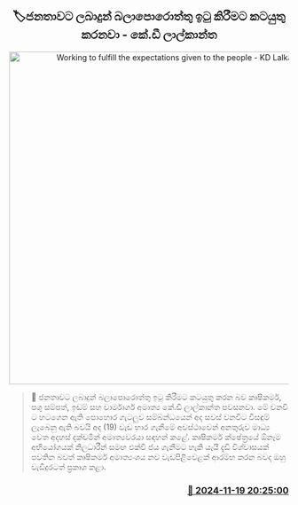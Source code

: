 <p align='center'><b><h2 align='center' title='Working to fulfill the expectations given to the people - KD Lalkanta'>🏷ජනතාවට ලබාදුන් බලාපොරොත්තු ඉටු කිරීමට කටයුතු කරනවා - කේ.ඩී ලාල්කාන්ත</h2></b></p>
<p align='center'><img src='https://helakuru.sgp1.cdn.digitaloceanspaces.com/esana/images/lib/lal-kantha-minister-cut.jpg' width='600' alt='Working to fulfill the expectations given to the people - KD Lalkanta'></p>

>📝 ජනතාවට ලබාදුන් බලාපොරොත්තු ඉටු කිරීමට කටයුතු කරන බව කෘෂිකර්ම, පශු සම්පත්, ඉඩම් සහ වාර්මාර්ග අමාත්‍ය කේ.ඩී ලාල්කාන්ත පවසනවා.
මේ වනවි​ට හටගෙන ඇති පොහොර ගැටලුව සම්බන්ධයෙන් අද සවස් වනවිට විසඳුම් ලැබෙනු ඇති බවයි අද (19) වැඩ භාර ගැනීමේ අවස්ථාවෙන් අනතුරුව මාධ්‍ය වෙත අදහස් දක්වමින් අමාත්‍යවරයා සඳහන් කළේ.
කෘෂිකර්ම ක්ෂේත්‍රයේ ඕනෑම අභියෝගයක් නිලධාරීන් සමඟ එක්වී ජය ගැනීමට හැකි යැයි දැඩි විශ්වාසයක් පවතින බවත් කෘෂිකර්ම අමාත්‍යංශය නව වැඩපිළිවෙළක් ආරම්භ කරන බවද ඔහු වැඩිදුරටත් ප්‍රකාශ කළා.


<h3 align='right'><a href='https://www.helakuru.lk/esana/p/105244/'>📅 2024-11-19 20:25:00</a></h3>
